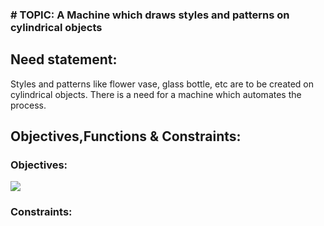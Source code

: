 ### # TOPIC:  A Machine which draws styles and patterns on cylindrical objects
## Need statement:
Styles and patterns like flower vase, glass bottle, etc are to be created on cylindrical objects. There is a need for a machine which automates the process.
## Objectives,Functions & Constraints:
### Objectives:
![](https://user-images.githubusercontent.com/42512399/49540766-e4426580-f8f6-11e8-85bb-f6320479b3af.JPG)
### Constraints:


